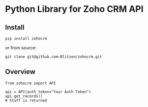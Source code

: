 # Python Library for Zoho CRM API

## Install

    pip install zohocrm

or from source:

    git clone git@github.com:Blitzen/zohocrm.git

## Overview

    from zohocrm import API

    api = API(auth_token="Your Auth Token")
    api.get_records()
    # Stuff is returned

